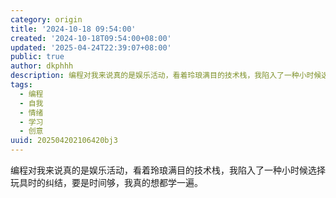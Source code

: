 ```yaml
---
category: origin
title: '2024-10-18 09:54:00'
created: '2024-10-18T09:54:00+08:00'
updated: '2025-04-24T22:39:07+08:00'
public: true
author: dkphhh
description: 编程对我来说真的是娱乐活动，看着玲琅满目的技术栈，我陷入了一种小时候选择玩具时的纠结，要是时间够，我真的想都学一遍……
tags:
  - 编程
  - 自我
  - 情绪
  - 学习
  - 创意
uuid: 202504202106420bj3
---
```


编程对我来说真的是娱乐活动，看着玲琅满目的技术栈，我陷入了一种小时候选择玩具时的纠结，要是时间够，我真的想都学一遍。
